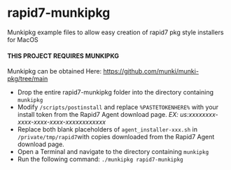 # rapid7-munkipkg
Munkipkg example files to allow easy creation of rapid7 pkg style installers for MacOS

#### THIS PROJECT REQUIRES MUNKIPKG
Munkipkg can be obtained Here: https://github.com/munki/munki-pkg/tree/main


* Drop the entire rapid7-munkipkg folder into the directory containing `munkipkg`
* Modify `/scripts/postinstall` and replace `%PASTETOKENHERE%` with your install token from the Rapid7 Agent download page. _EX: us:xxxxxxxx-xxxx-xxxx-xxxx-xxxxxxxxxxxx_
* Replace both blank placeholders of `agent_installer-xxx.sh` in `/private/tmp/rapid7`with copies downloaded from the Rapid7 Agent download page.
* Open a Terminal and navigate to the directory containing `munkipkg`
* Run the following command: `./munkipkg rapid7-munkipkg`
